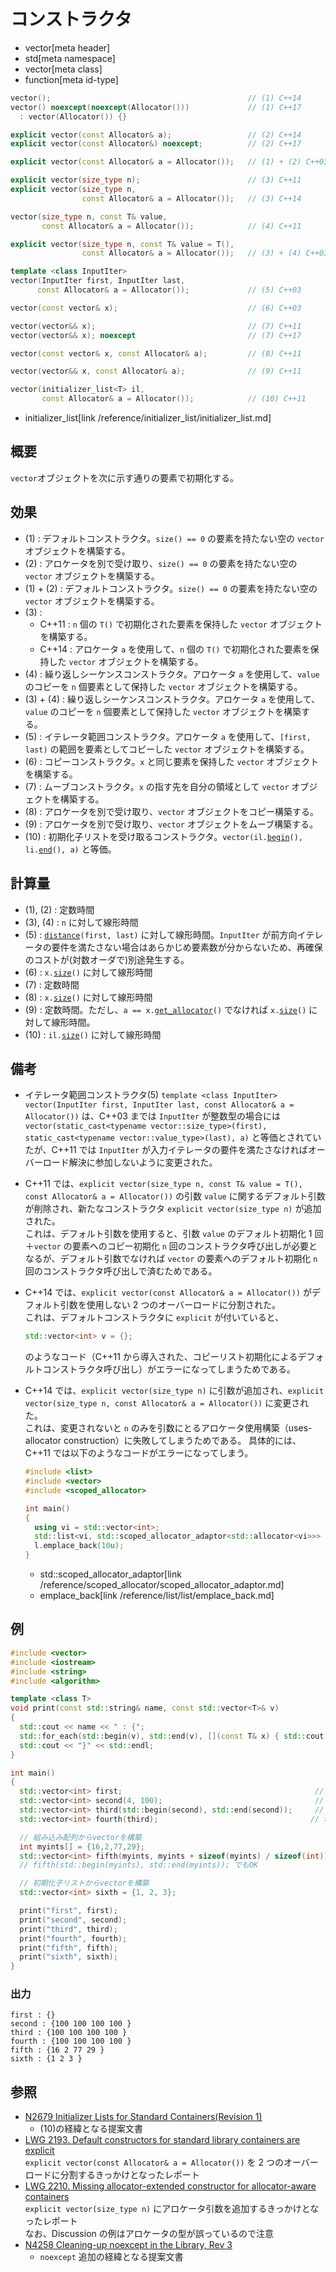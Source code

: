 # コンストラクタ
* vector[meta header]
* std[meta namespace]
* vector[meta class]
* function[meta id-type]

```cpp
vector();                                            // (1) C++14
vector() noexcept(noexcept(Allocator()))             // (1) C++17
  : vector(Allocator()) {}

explicit vector(const Allocator& a);                 // (2) C++14
explicit vector(const Allocator&) noexcept;          // (2) C++17

explicit vector(const Allocator& a = Allocator());   // (1) + (2) C++03

explicit vector(size_type n);                        // (3) C++11
explicit vector(size_type n,
                const Allocator& a = Allocator());   // (3) C++14

vector(size_type n, const T& value,
       const Allocator& a = Allocator());            // (4) C++11

explicit vector(size_type n, const T& value = T(),
                const Allocator& a = Allocator());   // (3) + (4) C++03

template <class InputIter>
vector(InputIter first, InputIter last,
      const Allocator& a = Allocator());             // (5) C++03

vector(const vector& x);                             // (6) C++03

vector(vector&& x);                                  // (7) C++11
vector(vector&& x); noexcept                         // (7) C++17

vector(const vector& x, const Allocator& a);         // (8) C++11

vector(vector&& x, const Allocator& a);              // (9) C++11

vector(initializer_list<T> il,
       const Allocator& a = Allocator());            // (10) C++11
```
* initializer_list[link /reference/initializer_list/initializer_list.md]

## 概要
`vector`オブジェクトを次に示す通りの要素で初期化する。


## 効果

- (1) : デフォルトコンストラクタ。`size() == 0` の要素を持たない空の `vector` オブジェクトを構築する。
- (2) : アロケータを別で受け取り、`size() == 0` の要素を持たない空の `vector` オブジェクトを構築する。
- (1) + (2) : デフォルトコンストラクタ。`size() == 0` の要素を持たない空の `vector` オブジェクトを構築する。
- (3) :
	- C++11 : `n` 個の `T()` で初期化された要素を保持した `vector` オブジェクトを構築する。
	- C++14 : アロケータ `a` を使用して、`n` 個の `T()` で初期化された要素を保持した `vector` オブジェクトを構築する。
- (4) : 繰り返しシーケンスコンストラクタ。アロケータ `a` を使用して、`value` のコピーを `n` 個要素として保持した `vector` オブジェクトを構築する。
- (3) + (4) : 繰り返しシーケンスコンストラクタ。アロケータ `a` を使用して、`value` のコピーを `n` 個要素として保持した `vector` オブジェクトを構築する。
- (5) : イテレータ範囲コンストラクタ。アロケータ `a` を使用して、`[first, last)` の範囲を要素としてコピーした `vector` オブジェクトを構築する。
- (6) : コピーコンストラクタ。`x` と同じ要素を保持した `vector` オブジェクトを構築する。
- (7) : ムーブコンストラクタ。`x` の指す先を自分の領域として `vector` オブジェクトを構築する。
- (8) : アロケータを別で受け取り、`vector` オブジェクトをコピー構築する。
- (9) : アロケータを別で受け取り、`vector` オブジェクトをムーブ構築する。
- (10) : 初期化子リストを受け取るコンストラクタ。`vector(il.`[`begin`](/reference/initializer_list/initializer_list/begin.md)`(), li.`[`end`](/reference/initializer_list/initializer_list/end.md)`(), a)` と等価。


## 計算量
- (1), (2) : 定数時間
- (3), (4) : `n` に対して線形時間
- (5) : [`distance`](/reference/iterator/distance.md)`(first, last)` に対して線形時間。`InputIter` が前方向イテレータの要件を満たさない場合はあらかじめ要素数が分からないため、再確保のコストが(対数オーダで)別途発生する。
- (6) : `x.`[`size`](size.md)`()` に対して線形時間
- (7) : 定数時間
- (8) : `x.`[`size`](size.md)`()` に対して線形時間
- (9) : 定数時間。ただし、`a == x.`[`get_allocator`](get_allocator.md)`()` でなければ `x.`[`size`](size.md)`()` に対して線形時間。
- (10) : `il.`[`size`](/reference/initializer_list/initializer_list/size.md)`()` に対して線形時間


## 備考
- イテレータ範囲コンストラクタ(5) `template <class InputIter> vector(InputIter first, InputIter last, const Allocator& a = Allocator())` は、C++03 までは `InputIter` が整数型の場合には `vector(static_cast<typename vector::size_type>(first), static_cast<typename vector::value_type>(last), a)` と等価とされていたが、C++11 では `InputIter` が入力イテレータの要件を満たさなければオーバーロード解決に参加しないように変更された。
- C++11 では、`explicit vector(size_type n, const T& value = T(), const Allocator& a = Allocator())` の引数 `value` に関するデフォルト引数が削除され、新たなコンストラクタ `explicit vector(size_type n)` が追加された。  
	これは、デフォルト引数を使用すると、引数 `value` のデフォルト初期化 1 回＋`vector` の要素へのコピー初期化 `n` 回のコンストラクタ呼び出しが必要となるが、デフォルト引数でなければ `vector` の要素へのデフォルト初期化 `n` 回のコンストラクタ呼び出しで済むためである。

- C++14 では、`explicit vector(const Allocator& a = Allocator())` がデフォルト引数を使用しない 2 つのオーバーロードに分割された。  
	これは、デフォルトコンストラクタに `explicit` が付いていると、

    ```cpp
    std::vector<int> v = {};
    ```

	のようなコード（C++11 から導入された、コピーリスト初期化によるデフォルトコンストラクタ呼び出し）がエラーになってしまうためである。

- C++14 では、`explicit vector(size_type n)` に引数が追加され、`explicit vector(size_type n, const Allocator& a = Allocator())` に変更された。  
	これは、変更されないと `n` のみを引数にとるアロケータ使用構築（uses-allocator construction）に失敗してしまうためである。
	具体的には、C++11 では以下のようなコードがエラーになってしまう。

    ```cpp example
    #include <list>
    #include <vector>
    #include <scoped_allocator>

    int main()
    {
      using vi = std::vector<int>;
      std::list<vi, std::scoped_allocator_adaptor<std::allocator<vi>>> l;
      l.emplace_back(10u);
    }
    ```
    * std::scoped_allocator_adaptor[link /reference/scoped_allocator/scoped_allocator_adaptor.md]
    * emplace_back[link /reference/list/list/emplace_back.md]


## 例
```cpp example
#include <vector>
#include <iostream>
#include <string>
#include <algorithm>

template <class T>
void print(const std::string& name, const std::vector<T>& v)
{
  std::cout << name << " : {";
  std::for_each(std::begin(v), std::end(v), [](const T& x) { std::cout << x << " "; });
  std::cout << "}" << std::endl;
}

int main()
{
  std::vector<int> first;                                           // int型の空のvectorを構築
  std::vector<int> second(4, 100);                                  // 4個のint値からなるvectorを構築し、全ての値を100で初期化
  std::vector<int> third(std::begin(second), std::end(second));     // secondのイテレータ範囲からvectorを構築
  std::vector<int> fourth(third);                                  // thirdをコピー

  // 組み込み配列からvectorを構築
  int myints[] = {16,2,77,29};
  std::vector<int> fifth(myints, myints + sizeof(myints) / sizeof(int));
  // fifth(std::begin(myints), std::end(myints)); でもOK

  // 初期化子リストからvectorを構築
  std::vector<int> sixth = {1, 2, 3};

  print("first", first);
  print("second", second);
  print("third", third);
  print("fourth", fourth);
  print("fifth", fifth);
  print("sixth", sixth);
}
```

### 出力
```
first : {}
second : {100 100 100 100 }
third : {100 100 100 100 }
fourth : {100 100 100 100 }
fifth : {16 2 77 29 }
sixth : {1 2 3 }
```


## 参照
- [N2679 Initializer Lists for Standard Containers(Revision 1)](http://www.open-std.org/jtc1/sc22/wg21/docs/papers/2008/n2679.pdf)
    - (10)の経緯となる提案文書
- [LWG 2193. Default constructors for standard library containers are explicit](http://cplusplus.github.io/LWG/lwg-defects.html#2193)  
	`explicit vector(const Allocator& a = Allocator())` を 2 つのオーバーロードに分割するきっかけとなったレポート
- [LWG 2210. Missing allocator-extended constructor for allocator-aware containers](http://cplusplus.github.io/LWG/lwg-defects.html#2210)  
	`explicit vector(size_type n)` にアロケータ引数を追加するきっかけとなったレポート  
	なお、Discussion の例はアロケータの型が誤っているので注意
- [N4258 Cleaning-up noexcept in the Library, Rev 3](http://www.open-std.org/jtc1/sc22/wg21/docs/papers/2014/n4258.pdf)
    - `noexcept` 追加の経緯となる提案文書
